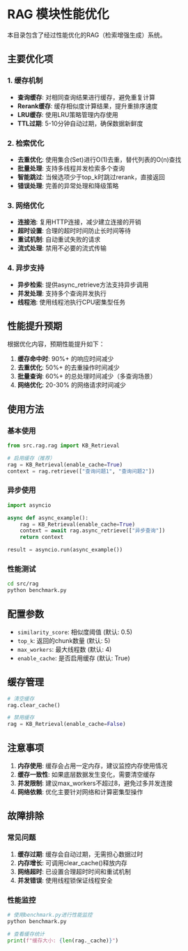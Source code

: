 # RAG 模块性能优化

本目录包含了经过性能优化的RAG（检索增强生成）系统。

## 主要优化项

### 1. 缓存机制
- **查询缓存**: 对相同查询结果进行缓存，避免重复计算
- **Rerank缓存**: 缓存相似度计算结果，提升重排序速度
- **LRU缓存**: 使用LRU策略管理内存使用
- **TTL过期**: 5-10分钟自动过期，确保数据新鲜度

### 2. 检索优化
- **去重优化**: 使用集合(Set)进行O(1)去重，替代列表的O(n)查找
- **批量处理**: 支持多线程并发检索多个查询
- **智能跳过**: 当候选项少于top_k时跳过rerank，直接返回
- **错误处理**: 完善的异常处理和降级策略

### 3. 网络优化
- **连接池**: 复用HTTP连接，减少建立连接的开销
- **超时设置**: 合理的超时时间防止长时间等待
- **重试机制**: 自动重试失败的请求
- **流式处理**: 禁用不必要的流式传输

### 4. 异步支持
- **异步检索**: 提供async_retrieve方法支持异步调用
- **并发处理**: 支持多个查询并发执行
- **线程池**: 使用线程池执行CPU密集型任务

## 性能提升预期

根据优化内容，预期性能提升如下：

1. **缓存命中时**: 90%+ 的响应时间减少
2. **去重优化**: 50%+ 的去重操作时间减少
3. **批量查询**: 60%+ 的总处理时间减少（多查询场景）
4. **网络优化**: 20-30% 的网络请求时间减少

## 使用方法

### 基本使用
```python
from src.rag.rag import KB_Retrieval

# 启用缓存（推荐）
rag = KB_Retrieval(enable_cache=True)
context = rag.retrieve(["查询问题1", "查询问题2"])
```

### 异步使用
```python
import asyncio

async def async_example():
    rag = KB_Retrieval(enable_cache=True)
    context = await rag.async_retrieve(["异步查询"])
    return context

result = asyncio.run(async_example())
```

### 性能测试
```bash
cd src/rag
python benchmark.py
```

## 配置参数

- `similarity_score`: 相似度阈值 (默认: 0.5)
- `top_k`: 返回的chunk数量 (默认: 5)
- `max_workers`: 最大线程数 (默认: 4)
- `enable_cache`: 是否启用缓存 (默认: True)

## 缓存管理

```python
# 清空缓存
rag.clear_cache()

# 禁用缓存
rag = KB_Retrieval(enable_cache=False)
```

## 注意事项

1. **内存使用**: 缓存会占用一定内存，建议监控内存使用情况
2. **缓存一致性**: 如果底层数据发生变化，需要清空缓存
3. **并发限制**: 建议max_workers不超过8，避免过多并发连接
4. **网络依赖**: 优化主要针对网络和计算密集型操作

## 故障排除

### 常见问题
1. **缓存过期**: 缓存会自动过期，无需担心数据过时
2. **内存增长**: 可调用clear_cache()释放内存
3. **网络超时**: 已设置合理超时时间和重试机制
4. **并发错误**: 使用线程锁保证线程安全

### 性能监控
```python
# 使用benchmark.py进行性能监控
python benchmark.py

# 查看缓存统计
print(f"缓存大小: {len(rag._cache)}")
```